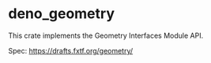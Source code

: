 # deno_geometry

This crate implements the Geometry Interfaces Module API.

Spec: https://drafts.fxtf.org/geometry/

